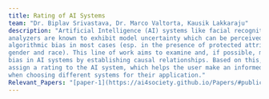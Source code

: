 ```yaml
---
title: Rating of AI Systems
team: "Dr. Biplav Srivastava, Dr. Marco Valtorta, Kausik Lakkaraju"
description: "Artificial Intelligence (AI) systems like facial recognition systems and sentiment 
analyzers are known to exhibit model uncertainty which can be perceived as 
algorithmic bias in most cases (esp. in the presence of protected attributes like 
gender and race). This line of work aims to examine and, if possible, mitigate the 
bias in AI systems by establishing causal relationships. Based on this, we would 
assign a rating to the AI system, which helps the user make an informed selection 
when choosing different systems for their application."  
Relevant_Papers: "[paper-1](https://ai4society.github.io/Papers/#publication-7, [paper-2](https://ai4society.github.io/Papers/#publication-8)"
---
```



